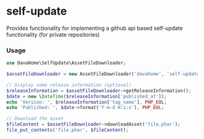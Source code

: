 # self-update

Provides functionality for implementing a github api based self-update functionality (for private repositories)


### Usage

```php
use DavaHome\SelfUpdate\AssetFileDownloader;

$assetFileDownloader = new AssetFileDownloader('davahome', 'self-update', '<TOKEN>');

// Display some release information (optional)
$releaseInformation = $assetFileDownloader->getReleaseInformation();
$date = new \DateTime($releaseInformation['published_at']);
echo 'Version: ', $releaseInformation['tag_name'], PHP_EOL;
echo 'Published: ', $date->format('Y-m-d H:i:s'), PHP_EOL;

// Download the asset
$fileContent = $assetFileDownloader->downloadAsset('file.phar');
file_put_contents('file.phar', $fileContent);
```
